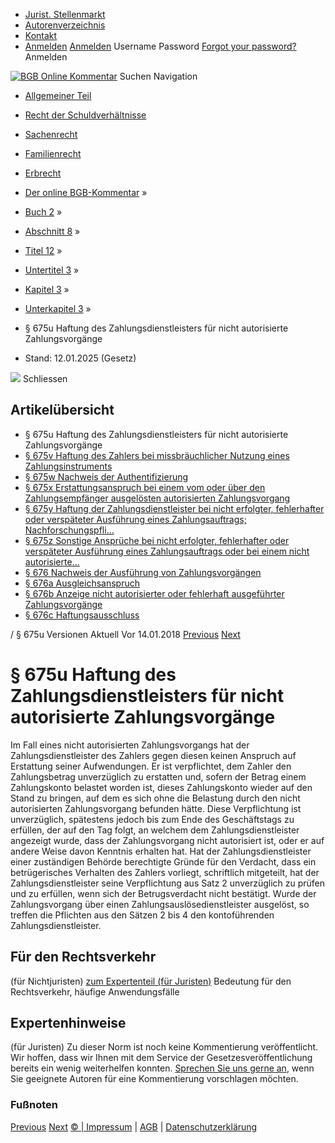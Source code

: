   * [Jurist. Stellenmarkt](https://bgb.kommentar.de/Buch-2/Abschnitt-8/Titel-12/Untertitel-3/Kapitel-3/Unterkapitel-3/</job-board> "Jurist. Stellenmarkt")
  * [Autorenverzeichnis](https://bgb.kommentar.de/Buch-2/Abschnitt-8/Titel-12/Untertitel-3/Kapitel-3/Unterkapitel-3/</Autorenverzeichnis> "Autorenverzeichnis")
  * [Kontakt](https://bgb.kommentar.de/Buch-2/Abschnitt-8/Titel-12/Untertitel-3/Kapitel-3/Unterkapitel-3/</Kontakt>)
  * [Anmelden](https://bgb.kommentar.de/Buch-2/Abschnitt-8/Titel-12/Untertitel-3/Kapitel-3/Unterkapitel-3/<#login> "show login form") [Anmelden](https://bgb.kommentar.de/Buch-2/Abschnitt-8/Titel-12/Untertitel-3/Kapitel-3/Unterkapitel-3/<#> "hide login form") Username Password
[Forgot your password?](https://bgb.kommentar.de/Buch-2/Abschnitt-8/Titel-12/Untertitel-3/Kapitel-3/Unterkapitel-3/</user/forgotpassword>) Anmelden 


[![BGB Online Kommentar](https://bgb.kommentar.de/extension/bgb/design/bgb/images/logo.png)](https://bgb.kommentar.de/Buch-2/Abschnitt-8/Titel-12/Untertitel-3/Kapitel-3/Unterkapitel-3/</> "BGB Online Kommentar")
Suchen
Navigation
  * [Allgemeiner Teil](https://bgb.kommentar.de/Buch-2/Abschnitt-8/Titel-12/Untertitel-3/Kapitel-3/Unterkapitel-3/</Buch-1>)
  * [Recht der Schuldverhältnisse](https://bgb.kommentar.de/Buch-2/Abschnitt-8/Titel-12/Untertitel-3/Kapitel-3/Unterkapitel-3/</Buch-2>)
  * [Sachenrecht](https://bgb.kommentar.de/Buch-2/Abschnitt-8/Titel-12/Untertitel-3/Kapitel-3/Unterkapitel-3/</Buch-3>)
  * [Familienrecht](https://bgb.kommentar.de/Buch-2/Abschnitt-8/Titel-12/Untertitel-3/Kapitel-3/Unterkapitel-3/</Buch-4>)
  * [Erbrecht](https://bgb.kommentar.de/Buch-2/Abschnitt-8/Titel-12/Untertitel-3/Kapitel-3/Unterkapitel-3/</Buch-5>)


  * [Der online BGB-Kommentar](https://bgb.kommentar.de/Buch-2/Abschnitt-8/Titel-12/Untertitel-3/Kapitel-3/Unterkapitel-3/</>) »
  * [Buch 2](https://bgb.kommentar.de/Buch-2/Abschnitt-8/Titel-12/Untertitel-3/Kapitel-3/Unterkapitel-3/</Buch-2>) »
  * [Abschnitt 8](https://bgb.kommentar.de/Buch-2/Abschnitt-8/Titel-12/Untertitel-3/Kapitel-3/Unterkapitel-3/</Buch-2/Abschnitt-8>) »
  * [Titel 12](https://bgb.kommentar.de/Buch-2/Abschnitt-8/Titel-12/Untertitel-3/Kapitel-3/Unterkapitel-3/</Buch-2/Abschnitt-8/Titel-12>) »
  * [Untertitel 3](https://bgb.kommentar.de/Buch-2/Abschnitt-8/Titel-12/Untertitel-3/Kapitel-3/Unterkapitel-3/</Buch-2/Abschnitt-8/Titel-12/Untertitel-3>) »
  * [Kapitel 3](https://bgb.kommentar.de/Buch-2/Abschnitt-8/Titel-12/Untertitel-3/Kapitel-3/Unterkapitel-3/</Buch-2/Abschnitt-8/Titel-12/Untertitel-3/Kapitel-3>) »
  * [Unterkapitel 3](https://bgb.kommentar.de/Buch-2/Abschnitt-8/Titel-12/Untertitel-3/Kapitel-3/Unterkapitel-3/</Buch-2/Abschnitt-8/Titel-12/Untertitel-3/Kapitel-3/Unterkapitel-3>) »
  * § 675u Haftung des Zahlungsdienstleisters für nicht autorisierte Zahlungsvorgänge 
  * Stand: 12.01.2025 (Gesetz) 


![](https://vg01.met.vgwort.de/na/1c9909529ead4f509072c06d9081a7d5)
Schliessen 
## Artikelübersicht
  * § 675u Haftung des Zahlungsdienstleisters für nicht autorisierte Zahlungsvorgänge 
  * [ § 675v Haftung des Zahlers bei missbräuchlicher Nutzung eines Zahlungsinstruments ](https://bgb.kommentar.de/Buch-2/Abschnitt-8/Titel-12/Untertitel-3/Kapitel-3/Unterkapitel-3/</Buch-2/Abschnitt-8/Titel-12/Untertitel-3/Kapitel-3/Unterkapitel-3/Haftung-des-Zahlers-bei-missbraeuchlicher-Nutzung-eines-Zahlungsinstruments>)
  * [ § 675w Nachweis der Authentifizierung ](https://bgb.kommentar.de/Buch-2/Abschnitt-8/Titel-12/Untertitel-3/Kapitel-3/Unterkapitel-3/</Buch-2/Abschnitt-8/Titel-12/Untertitel-3/Kapitel-3/Unterkapitel-3/Nachweis-der-Authentifizierung>)
  * [ § 675x Erstattungsanspruch bei einem vom oder über den Zahlungsempfänger ausgelösten autorisierten Zahlungsvorgang ](https://bgb.kommentar.de/Buch-2/Abschnitt-8/Titel-12/Untertitel-3/Kapitel-3/Unterkapitel-3/</Buch-2/Abschnitt-8/Titel-12/Untertitel-3/Kapitel-3/Unterkapitel-3/Erstattungsanspruch-bei-einem-vom-oder-ueber-den-Zahlungsempfaenger-ausgeloesten-autorisierten-Zahlungsvorgang>)
  * [ § 675y Haftung der Zahlungsdienstleister bei nicht erfolgter, fehlerhafter oder verspäteter Ausführung eines Zahlungsauftrags; Nachforschungspfli... ](https://bgb.kommentar.de/Buch-2/Abschnitt-8/Titel-12/Untertitel-3/Kapitel-3/Unterkapitel-3/</Buch-2/Abschnitt-8/Titel-12/Untertitel-3/Kapitel-3/Unterkapitel-3/Haftung-der-Zahlungsdienstleister-bei-nicht-erfolgter-fehlerhafter-oder-verspaeteter-Ausfuehrung-eines-Zahlungsauftrags-Nachforschungspflicht>)
  * [ § 675z Sonstige Ansprüche bei nicht erfolgter, fehlerhafter oder verspäteter Ausführung eines Zahlungsauftrags oder bei einem nicht autorisierte... ](https://bgb.kommentar.de/Buch-2/Abschnitt-8/Titel-12/Untertitel-3/Kapitel-3/Unterkapitel-3/</Buch-2/Abschnitt-8/Titel-12/Untertitel-3/Kapitel-3/Unterkapitel-3/Sonstige-Ansprueche-bei-nicht-erfolgter-fehlerhafter-oder-verspaeteter-Ausfuehrung-eines-Zahlungsauftrags-oder-bei-einem-nicht-autorisierten-Zahlungsvorgang>)
  * [ § 676 Nachweis der Ausführung von Zahlungsvorgängen ](https://bgb.kommentar.de/Buch-2/Abschnitt-8/Titel-12/Untertitel-3/Kapitel-3/Unterkapitel-3/</Buch-2/Abschnitt-8/Titel-12/Untertitel-3/Kapitel-3/Unterkapitel-3/Nachweis-der-Ausfuehrung-von-Zahlungsvorgaengen>)
  * [ § 676a Ausgleichsanspruch ](https://bgb.kommentar.de/Buch-2/Abschnitt-8/Titel-12/Untertitel-3/Kapitel-3/Unterkapitel-3/</Buch-2/Abschnitt-8/Titel-12/Untertitel-3/Kapitel-3/Unterkapitel-3/Ausgleichsanspruch>)
  * [ § 676b Anzeige nicht autorisierter oder fehlerhaft ausgeführter Zahlungsvorgänge ](https://bgb.kommentar.de/Buch-2/Abschnitt-8/Titel-12/Untertitel-3/Kapitel-3/Unterkapitel-3/</Buch-2/Abschnitt-8/Titel-12/Untertitel-3/Kapitel-3/Unterkapitel-3/Anzeige-nicht-autorisierter-oder-fehlerhaft-ausgefuehrter-Zahlungsvorgaenge>)
  * [ § 676c Haftungsausschluss ](https://bgb.kommentar.de/Buch-2/Abschnitt-8/Titel-12/Untertitel-3/Kapitel-3/Unterkapitel-3/</Buch-2/Abschnitt-8/Titel-12/Untertitel-3/Kapitel-3/Unterkapitel-3/Haftungsausschluss>)


/ § 675u 
Versionen  Aktuell Vor 14.01.2018
[Previous](https://bgb.kommentar.de/Buch-2/Abschnitt-8/Titel-12/Untertitel-3/Kapitel-3/Unterkapitel-3/</Buch-2/Abschnitt-8/Titel-12/Untertitel-3/Kapitel-3/Unterkapitel-2/Wertstellungsdatum-und-Verfuegbarkeit-von-Geldbetraegen-Sperrung-eines-verfuegbaren-Geldbetrags> "§ 675t Wertstellungsdatum und Verfügbarkeit von Geldbeträgen; Sperrung eines verfügbaren Geldbetrags") [Next](https://bgb.kommentar.de/Buch-2/Abschnitt-8/Titel-12/Untertitel-3/Kapitel-3/Unterkapitel-3/</Buch-2/Abschnitt-8/Titel-12/Untertitel-3/Kapitel-3/Unterkapitel-3/Haftung-des-Zahlers-bei-missbraeuchlicher-Nutzung-eines-Zahlungsinstruments> "§ 675v Haftung des Zahlers bei missbräuchlicher Nutzung eines Zahlungsinstruments")
# § 675u Haftung des Zahlungsdienstleisters für nicht autorisierte Zahlungsvorgänge
Im Fall eines nicht autorisierten Zahlungsvorgangs hat der Zahlungsdienstleister des Zahlers gegen diesen keinen Anspruch auf Erstattung seiner Aufwendungen. Er ist verpflichtet, dem Zahler den Zahlungsbetrag unverzüglich zu erstatten und, sofern der Betrag einem Zahlungskonto belastet worden ist, dieses Zahlungskonto wieder auf den Stand zu bringen, auf dem es sich ohne die Belastung durch den nicht autorisierten Zahlungsvorgang befunden hätte. Diese Verpflichtung ist unverzüglich, spätestens jedoch bis zum Ende des Geschäftstags zu erfüllen, der auf den Tag folgt, an welchem dem Zahlungsdienstleister angezeigt wurde, dass der Zahlungsvorgang nicht autorisiert ist, oder er auf andere Weise davon Kenntnis erhalten hat. Hat der Zahlungsdienstleister einer zuständigen Behörde berechtigte Gründe für den Verdacht, dass ein betrügerisches Verhalten des Zahlers vorliegt, schriftlich mitgeteilt, hat der Zahlungsdienstleister seine Verpflichtung aus Satz 2 unverzüglich zu prüfen und zu erfüllen, wenn sich der Betrugsverdacht nicht bestätigt. Wurde der Zahlungsvorgang über einen Zahlungsauslösedienstleister ausgelöst, so treffen die Pflichten aus den Sätzen 2 bis 4 den kontoführenden Zahlungsdienstleister.
## Für den Rechtsverkehr 
(für Nichtjuristen)
[zum Expertenteil (für Juristen)](https://bgb.kommentar.de/Buch-2/Abschnitt-8/Titel-12/Untertitel-3/Kapitel-3/Unterkapitel-3/<#expertenhinweise>)
Bedeutung für den Rechtsverkehr, häufige Anwendungsfälle
## Expertenhinweise
(für Juristen)
Zu dieser Norm ist noch keine Kommentierung veröffentlicht. Wir hoffen, dass wir Ihnen mit dem Service der Gesetzesveröffentlichung bereits ein wenig weiterhelfen konnten. [Sprechen Sie uns gerne an](https://bgb.kommentar.de/Buch-2/Abschnitt-8/Titel-12/Untertitel-3/Kapitel-3/Unterkapitel-3/</Kontakt>), wenn Sie geeignete Autoren für eine Kommentierung vorschlagen möchten. 
### Fußnoten
[Previous](https://bgb.kommentar.de/Buch-2/Abschnitt-8/Titel-12/Untertitel-3/Kapitel-3/Unterkapitel-3/</Buch-2/Abschnitt-8/Titel-12/Untertitel-3/Kapitel-3/Unterkapitel-2/Wertstellungsdatum-und-Verfuegbarkeit-von-Geldbetraegen-Sperrung-eines-verfuegbaren-Geldbetrags> "§ 675t Wertstellungsdatum und Verfügbarkeit von Geldbeträgen; Sperrung eines verfügbaren Geldbetrags") [Next](https://bgb.kommentar.de/Buch-2/Abschnitt-8/Titel-12/Untertitel-3/Kapitel-3/Unterkapitel-3/</Buch-2/Abschnitt-8/Titel-12/Untertitel-3/Kapitel-3/Unterkapitel-3/Haftung-des-Zahlers-bei-missbraeuchlicher-Nutzung-eines-Zahlungsinstruments> "§ 675v Haftung des Zahlers bei missbräuchlicher Nutzung eines Zahlungsinstruments")
[© | Impressum](https://bgb.kommentar.de/Buch-2/Abschnitt-8/Titel-12/Untertitel-3/Kapitel-3/Unterkapitel-3/</Kontakt>) | [AGB](https://bgb.kommentar.de/Buch-2/Abschnitt-8/Titel-12/Untertitel-3/Kapitel-3/Unterkapitel-3/</AGB>) | [Datenschutzerklärung](https://bgb.kommentar.de/Buch-2/Abschnitt-8/Titel-12/Untertitel-3/Kapitel-3/Unterkapitel-3/</Datenschutzerklaerung-fuer-Leser>)

